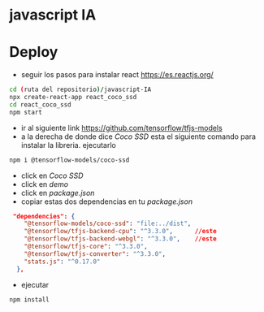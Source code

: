 # javascript IA
 

# Deploy

- seguir los pasos para instalar react https://es.reactjs.org/

```bash
cd (ruta del repositorio)/javascript-IA
npx create-react-app react_coco_ssd
cd react_coco_ssd
npm start
```

- ir al siguiente link https://github.com/tensorflow/tfjs-models
- a la derecha de donde dice _Coco SSD_ esta el siguiente comando para instalar la libreria. ejecutarlo
```bash
npm i @tensorflow-models/coco-ssd
```

- click en _Coco SSD_
- click en _demo_
- click en _package.json_
- copiar estas dos dependencias en tu _package.json_
```json
 "dependencies": {
    "@tensorflow-models/coco-ssd": "file:../dist",
    "@tensorflow/tfjs-backend-cpu": "^3.3.0",      //este
    "@tensorflow/tfjs-backend-webgl": "^3.3.0",    //este
    "@tensorflow/tfjs-core": "^3.3.0",
    "@tensorflow/tfjs-converter": "^3.3.0",
    "stats.js": "^0.17.0"
  },
```
- ejecutar
```bach
npm install
```